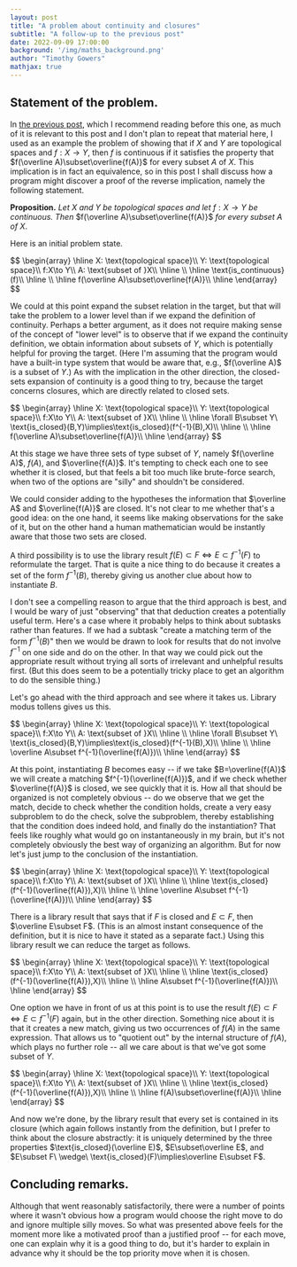 ```yaml
---
layout: post
title: "A problem about continuity and closures"
subtitle: "A follow-up to the previous post"
date: 2022-09-09 17:00:00
background: '/img/maths_background.png'
author: "Timothy Gowers"
mathjax: true
---
```


## Statement of the problem.

In <a href="{{site.baseurl}}/2022/09/09/subtasks.html">the previous post</a>, which I recommend reading before this one, as much of it is relevant to this post and I don't plan to repeat that material here, I used as an example the problem of showing that if $X$ and $Y$ are topological spaces and $f:X\to Y$, then $f$ is continuous if it satisfies the property that $f(\overline A)\subset\overline{f(A)}$ for every subset $A$ of $X$. This implication is in fact an equivalence, so in this post I shall discuss how a program might discover a proof of the reverse implication, namely the following statement.

**Proposition.** *Let* $X$ *and* $Y$ *be topological spaces and let* $f:X\to Y$ *be continuous. Then* $f(\overline A)\subset\overline{f(A)}$ *for every subset* $A$ *of* $X$.

Here is an initial problem state.

<p>
  $$
  \begin{array}
  \hline
  X: \text{topological space}\\
  Y: \text{topological space}\\
  f:X\to Y\\
  A: \text{subset of }X\\
  \hline
  \\
  \hline
  \text{is_continuous}(f)\\
  \hline
  \\
  \hline
  f(\overline A)\subset\overline{f(A)}\\
  \hline
  \end{array}
  $$
</p>

We could at this point expand the subset relation in the target, but that will take the problem to a lower level than if we expand the definition of continuity. Perhaps a better argument, as it does not require making sense of the concept of "lower level" is to observe that if we expand the continuity definition, we obtain information about subsets of $Y$, which is potentially helpful for proving the target. (Here I'm assuming that the program would have a built-in type system that would be aware that, e.g., $f(\overline A)$ is a subset of $Y$.) As with the implication in the other direction, the closed-sets expansion of continuity is a good thing to try, because the target concerns closures, which are directly related to closed sets.

<p>
  $$
  \begin{array}
  \hline
  X: \text{topological space}\\
  Y: \text{topological space}\\
  f:X\to Y\\
  A: \text{subset of }X\\
  \hline
  \\
  \hline
  \forall B\subset Y\ \text{is_closed}(B,Y)\implies\text{is_closed}(f^{-1}(B),X)\\
  \hline
  \\
  \hline
  f(\overline A)\subset\overline{f(A)}\\
  \hline
  \end{array}
  $$
</p>

At this stage we have three sets of type subset of $Y$, namely $f(\overline A)$, $f(A)$, and $\overline{f(A)}$. It's tempting to check each one to see whether it is closed, but that feels a bit too much like brute-force search, when two of the options are "silly" and shouldn't be considered. 

We could consider adding to the hypotheses the information that $\overline A$ and $\overline{f(A)}$ are closed. It's not clear to me whether that's a good idea: on the one hand, it seems like making observations for the sake of it, but on the other hand a human mathematician would be instantly aware that those two sets are closed.

A third possibility is to use the library result $f(E)\subset F\iff E\subset f^{-1}(F)$ to reformulate the target. That is quite a nice thing to do because it creates a set of the form $f^{-1}(B)$, thereby giving us another clue about how to instantiate $B$. 

I don't see a compelling reason to argue that the third approach is best, and I would be wary of just "observing" that that deduction creates a potentially useful term. Here's a case where it probably helps to think about subtasks rather than features. If we had a subtask "create a matching term of the form $f^{-1}(B)$" then we would be drawn to look for results that do not involve $f^{-1}$ on one side and do on the other. In that way we could pick out the appropriate result without trying all sorts of irrelevant and unhelpful results first. (But this does seem to be a potentially tricky place to get an algorithm to do the sensible thing.) 

Let's go ahead with the third approach and see where it takes us. Library modus tollens gives us this.

<p>
  $$
  \begin{array}
  \hline
  X: \text{topological space}\\
  Y: \text{topological space}\\
  f:X\to Y\\
  A: \text{subset of }X\\
  \hline
  \\
  \hline
  \forall B\subset Y\ \text{is_closed}(B,Y)\implies\text{is_closed}(f^{-1}(B),X)\\
  \hline
  \\
  \hline
  \overline A\subset f^{-1}(\overline{f(A)})\\
  \hline
  \end{array}
  $$
</p>

At this point, instantiating $B$ becomes easy -- if we take $B=\overline{f(A)}$ we will create a matching $f^{-1}(\overline{f(A)})$, and if we check whether $\overline{f(A)}$ is closed, we see quickly that it is. How all that should be organized is not completely obvious -- do we observe that we get the match, decide to check whether the condition holds, create a very easy subproblem to do the check, solve the subproblem, thereby establishing that the 
condition does indeed hold, and finally do the instantiation? That feels like roughly what would go on instantaneously in my brain, but it's not completely obviously the best way of organizing an algorithm. But for now let's just jump to the conclusion of the instantiation.

<p>
  $$
  \begin{array}
  \hline
  X: \text{topological space}\\
  Y: \text{topological space}\\
  f:X\to Y\\
  A: \text{subset of }X\\
  \hline
  \\
  \hline
  \text{is_closed}(f^{-1}(\overline{f(A)}),X)\\
  \hline
  \\
  \hline
  \overline A\subset f^{-1}(\overline{f(A)})\\
  \hline
  \end{array}
  $$
</p>

There is a library result that says that if $F$ is closed and $E\subset F$, then $\overline E\subset F$. (This is an almost instant consequence of the definition, but it is nice to have it stated as a separate fact.) Using this library result we can reduce the target as follows.

<p>
  $$
  \begin{array}
  \hline
  X: \text{topological space}\\
  Y: \text{topological space}\\
  f:X\to Y\\
  A: \text{subset of }X\\
  \hline
  \\
  \hline
  \text{is_closed}(f^{-1}(\overline{f(A)}),X)\\
  \hline
  \\
  \hline
  A\subset f^{-1}(\overline{f(A)})\\
  \hline
  \end{array}
  $$
</p>

One option we have in front of us at this point is to use the result $f(E)\subset F\iff E\subset f^{-1}(F)$ again, but in the other direction. Something nice about it is that it creates a new match, giving us two occurrences of $f(A)$ in the same expression. That allows us to "quotient out" by the internal structure of $f(A)$, which plays no further role -- all we care about is that we've got some subset of $Y$.

<p>
  $$
  \begin{array}
  \hline
  X: \text{topological space}\\
  Y: \text{topological space}\\
  f:X\to Y\\
  A: \text{subset of }X\\
  \hline
  \\
  \hline
  \text{is_closed}(f^{-1}(\overline{f(A)}),X)\\
  \hline
  \\
  \hline
  f(A)\subset\overline{f(A)}\\
  \hline
  \end{array}
  $$
</p>

And now we're done, by the library result that every set is contained in its closure (which again follows instantly from the definition, but I prefer to think about the closure abstractly: it is uniquely determined by the three properties $\text{is_closed}(\overline E)$, $E\subset\overline E$, and $E\subset F\ \wedge\ \text{is_closed}(F)\implies\overline E\subset F$. 

## Concluding remarks.

Although that went reasonably satisfactorily, there were a number of points where it wasn't obvious how a program would choose the right move to do and ignore multiple silly moves. So what was presented above feels for the moment more like a motivated proof than a justified proof -- for each move, one can explain why it is a good thing to do, but it's harder to explain in advance why it should be the top priority move when it is chosen.
